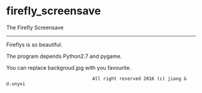 # firefly_screensave

The Firefly Screensave
______________________

Fireflys is so beautiful.

The program depends Python2.7 and pygame.

You can replace backgroud.jpg with you favourite.

                                    All right reserved 2016 (c) jiang & U.unyxi
